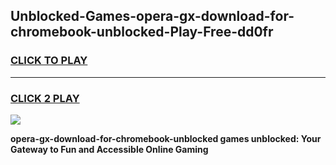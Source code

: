 
## Unblocked-Games-opera-gx-download-for-chromebook-unblocked-Play-Free-dd0fr
<h3>
<a href="https://premium76.site?title=opera-gx-download-for-chromebook-unblocked&ref=23A">CLICK TO PLAY</a></h3>
<hr>

<h3>
<a href="https://premium76.site?title=opera-gx-download-for-chromebook-unblocked&ref=23A">CLICK 2 PLAY</a>
  
</h3>

<a href="https://premium76.site?title=opera-gx-download-for-chromebook-unblocked&ref=23A"><img src="https://clearcache.store/games.png"></a>


**opera-gx-download-for-chromebook-unblocked games unblocked: Your Gateway to Fun and Accessible Online Gaming**
